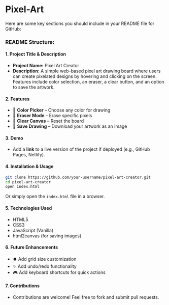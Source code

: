# Pixel-Art
Here are some key sections you should include in your README file for GitHub:

### **README Structure:**

#### **1. Project Title & Description**
- **Project Name:** Pixel Art Creator  
- **Description:** A simple web-based pixel art drawing board where users can create pixelated designs by hovering and clicking on the screen. Features include color selection, an eraser, a clear button, and an option to save the artwork.

#### **2. Features**
- 🎨 **Color Picker** – Choose any color for drawing  
- 🧽 **Eraser Mode** – Erase specific pixels  
- 🧼 **Clear Canvas** – Reset the board  
- 💾 **Save Drawing** – Download your artwork as an image  

#### **3. Demo**
- Add a **link** to a live version of the project if deployed (e.g., GitHub Pages, Netlify).

#### **4. Installation & Usage**
```sh
git clone https://github.com/your-username/pixel-art-creator.git
cd pixel-art-creator
open index.html
```
Or simply open the `index.html` file in a browser.

#### **5. Technologies Used**
- HTML5
- CSS3
- JavaScript (Vanilla)
- html2canvas (for saving images)

#### **6. Future Enhancements**
- ⏺️ Add grid size customization  
- ✨ Add undo/redo functionality  
- 🎮 Add keyboard shortcuts for quick actions  

#### **7. Contributions**
- Contributions are welcome! Feel free to fork and submit pull requests.
